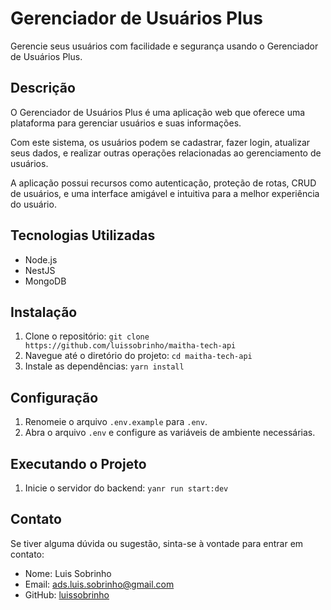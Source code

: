 # Gerenciador de Usuários Plus

Gerencie seus usuários com facilidade e segurança usando o Gerenciador de Usuários Plus.

## Descrição

O Gerenciador de Usuários Plus é uma aplicação web que oferece uma plataforma para gerenciar usuários e suas informações.

Com este sistema, os usuários podem se cadastrar, fazer login, atualizar seus dados,
e realizar outras operações relacionadas ao gerenciamento de usuários. 

A aplicação possui recursos como autenticação, proteção de rotas, CRUD de usuários, 
e uma interface amigável e intuitiva para a melhor experiência do usuário.

## Tecnologias Utilizadas

- Node.js
- NestJS
- MongoDB

## Instalação

1. Clone o repositório: `git clone https://github.com/luissobrinho/maitha-tech-api`
2. Navegue até o diretório do projeto: `cd maitha-tech-api`
3. Instale as dependências: `yarn install`

## Configuração

1. Renomeie o arquivo `.env.example` para `.env`.
2. Abra o arquivo `.env` e configure as variáveis de ambiente necessárias.

## Executando o Projeto

1. Inicie o servidor do backend: `yanr run start:dev`

## Contato

Se tiver alguma dúvida ou sugestão, sinta-se à vontade para entrar em contato:

- Nome: Luis Sobrinho
- Email: ads.luis.sobrinho@gmail.com
- GitHub: [luissobrinho](https://github.com/luissobrinho)
